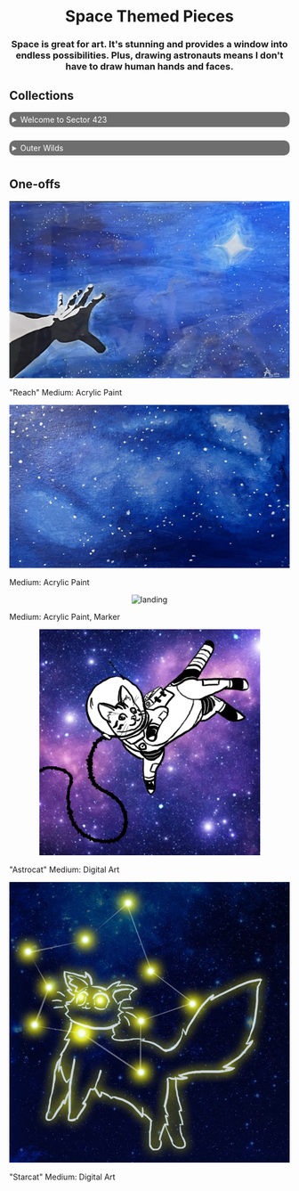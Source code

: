 
<h1 style="text-align: center;">
Space Themed Pieces
</h1>

<h3 style="text-align: center;">
Space is great for art.  It's stunning and provides a window into endless possibilities.
Plus, drawing astronauts means I don't have to draw human hands and faces.
</h3>

<h2>Collections</h2>

<details>
<summary style="border-radius: 10px; background: #6e6e6e; padding: 5px; color: #FFFF; margin-bottom: 10px;">
Welcome to Sector 423
</summary>
<br>
<p  style="text-align: center;">
I wrote some slice-of-life sci-fi back in grade 11. I love the world and characters, but the plot never found proper footing.
</p>
<p  style="text-align: center;">
<img src="./img/art/space/423Cover.png" alt="cover" height=750px/>
</p>

Medium: Digital

This cover was done as a class assignment.

<p  style="text-align: center;">
<img src="./img/art/space/agent423.JPG" alt="agent concept" width=465px/>
<img src="./img/art/space/alien423.JPG" alt="aliens concept" width=465px/>

Medium: Pencil

These concept images showed what space suits might look like for different creatures while still having a unifying asthetic.
</p>
</details>

<p>

<details>
<summary style="border-radius: 10px; background: #6e6e6e; padding: 5px; color: #FFFF; margin-bottom: 10px;">
Outer Wilds
</summary>
<br>
<p  style="text-align: center;">
My favourite video game is all about space and existentialism.
</p>
<p  style="text-align: center;">
<img src="./img/art/space/flyby.JPG" alt="flyby" height=750px/>

"Flyby" Medium: Acylic paint
</p>
<p  style="text-align: center;">
<img src="./img/art/space/star_outline_2.png" alt="mask"/>

"Observation" Medium: Digital Art
</p>
<p  style="text-align: center;">
<img src="./img/art/space/supernova.png" alt="supernova"/>

"Supernova" Medium: Digital Art
</p>
<p  style="text-align: center;">
<img src="./img/art/space/torchbearer.png" alt="torch" height=750px/>

"Torchbearer" Medium: Digital Art
</p>
<p  style="text-align: center;">
<img src="./img/art/space/glade.png" alt="glade" height=750px/>

"The Glade" Medium: Digital Art
</p>
</details>

<h2>One-offs</h2>

<p  style="text-align: center;">
<img src="./img/art/space/hand.JPG" alt="reach"/>

"Reach" Medium: Acrylic Paint

</p>
<p  style="text-align: center;">
<img src="./img/art/space/spacepaint.JPG" alt="stars"/>

Medium: Acrylic Paint

</p>
<p  style="text-align: center;">
<img src="./img/art/space/landing.JPG" alt="landing"/>

Medium: Acrylic Paint, Marker

</p>
<p  style="text-align: center;">
<img src="./img/art/space/astrocat.png" alt="cat"/>

"Astrocat" Medium: Digital Art

</p>
<p  style="text-align: center;">
<img src="./img/art/space/star_outline_3.png" alt="starcat"/>

"Starcat" Medium: Digital Art

</p>




